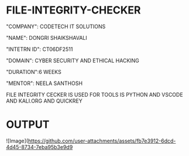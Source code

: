 # FILE-INTEGRITY-CHECKER

"COMPANY": CODETECH IT SOLUTIONS 

"NAME": DONGRI SHAIKSHAVALI

"INTETRN ID": CT06DF2511

"DOMAIN": CYBER SECURITY AND ETHICAL HACKING 

"DURATION":6 WEEKS

"MENTOR": NEELA SANTHOSH 


FILE INTEGRITY CECKER IS USED FOR TOOLS IS PYTHON AND VSCODE AND KALI.ORG AND QUICKREY

# OUTPUT

![Image](https://github.com/user-attachments/assets/fb7e3912-6dcd-4d45-8734-7eba95b3e9d9
